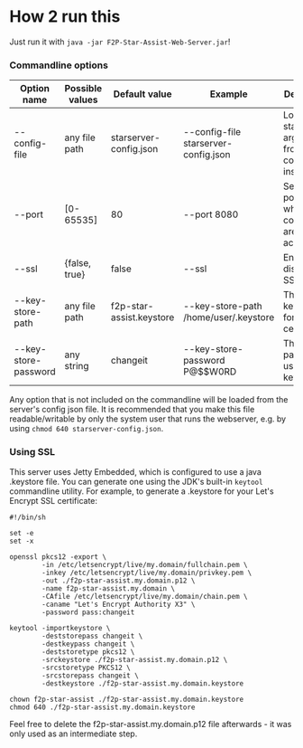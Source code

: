# How 2 run this

Just run it with `java -jar F2P-Star-Assist-Web-Server.jar`!

### Commandline options

| Option name          | Possible values   | Default value            | Example                               | Description                                            |
|----------------------|-------------------|--------------------------|---------------------------------------|--------------------------------------------------------|
| --config-file        | any file path     | starserver-config.json   | --config-file starserver-config.json  | Load the startup arguments from a config file instead. |
| --port               | [0-65535]         | 80                       | --port 8080                           | Sets the port on which connections are accepted.       |
| --ssl                | {false, true}     | false                    | --ssl                                 | Enable (or disable) SSL/TLS.                           |
| --key-store-path     | any file path     | f2p-star-assist.keystore | --key-store-path /home/user/.keystore | The keystore file for the SSL certificate.             |
| --key-store-password | any string        | changeit                 | --key-store-password P@$$W0RD         | The password used for the keystore file                |

Any option that is not included on the commandline will be loaded from the server's config json file.
It is recommended that you make this file readable/writable by only the system user that runs the webserver, e.g. by using `chmod 640 starserver-config.json`.

### Using SSL

This server uses Jetty Embedded, which is configured to use a java .keystore file.
You can generate one using the JDK's built-in `keytool` commandline utility.
For example, to generate a .keystore for your Let's Encrypt SSL certificate:

```shell
#!/bin/sh

set -e
set -x

openssl pkcs12 -export \
        -in /etc/letsencrypt/live/my.domain/fullchain.pem \
        -inkey /etc/letsencrypt/live/my.domain/privkey.pem \
        -out ./f2p-star-assist.my.domain.p12 \
        -name f2p-star-assist.my.domain \
        -CAfile /etc/letsencrypt/live/my.domain/chain.pem \
        -caname "Let's Encrypt Authority X3" \
        -password pass:changeit

keytool -importkeystore \
        -deststorepass changeit \
        -destkeypass changeit \
        -deststoretype pkcs12 \
        -srckeystore ./f2p-star-assist.my.domain.p12 \
        -srcstoretype PKCS12 \
        -srcstorepass changeit \
        -destkeystore ./f2p-star-assist.my.domain.keystore

chown f2p-star-assist ./f2p-star-assist.my.domain.keystore
chmod 640 ./f2p-star-assist.my.domain.keystore
```

Feel free to delete the f2p-star-assist.my.domain.p12 file afterwards - it was only used as an intermediate step.
